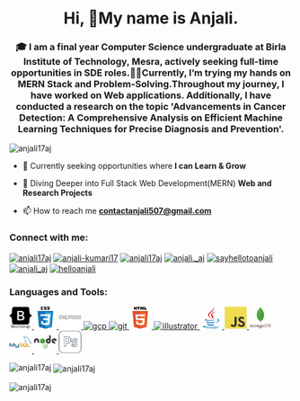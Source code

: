 

<h1 align="center">Hi, 👋My name is Anjali.</h1>
<h3 align="center">🎓 I am a final year Computer Science undergraduate at Birla Institute of Technology, Mesra, actively seeking full-time opportunities in SDE roles.👩‍💻Currently, I’m trying my hands on MERN Stack and Problem-Solving.Throughout my journey, I have worked on Web applications. Additionally, I have conducted a research on the topic 'Advancements in Cancer Detection: A Comprehensive Analysis on Efficient Machine Learning Techniques for Precise Diagnosis and Prevention'.</h3>

<p align="left"> <img src="https://komarev.com/ghpvc/?username=anjali17aj&label=Profile%20views&color=0e75b6&style=flat" alt="anjali17aj" /> </p>

- 🔭 Currently seeking opportunities where **I can Learn & Grow**

- 🌱 Diving Deeper into Full Stack Web Development(MERN) **Web and Research Projects**

- 📫 How to reach me **contactanjali507@gmail.com**

<h3 align="left">Connect with me:</h3>
<p align="left">
<a href="https://twitter.com/anjali17aj" target="blank"><img align="center" src="https://raw.githubusercontent.com/rahuldkjain/github-profile-readme-generator/master/src/images/icons/Social/twitter.svg" alt="anjali17aj" height="30" width="40" /></a>
<a href="https://linkedin.com/in/anjali-kumari17" target="blank"><img align="center" src="https://raw.githubusercontent.com/rahuldkjain/github-profile-readme-generator/master/src/images/icons/Social/linked-in-alt.svg" alt="anjali-kumari17" height="30" width="40" /></a>
<a href="https://fb.com/anjali17aj" target="blank"><img align="center" src="https://raw.githubusercontent.com/rahuldkjain/github-profile-readme-generator/master/src/images/icons/Social/facebook.svg" alt="anjali17aj" height="30" width="40" /></a>
<a href="https://instagram.com/anjali._aj" target="blank"><img align="center" src="https://raw.githubusercontent.com/rahuldkjain/github-profile-readme-generator/master/src/images/icons/Social/instagram.svg" alt="anjali._aj" height="30" width="40" /></a>
<a href="https://www.hackerrank.com/sayhellotoanjali" target="blank"><img align="center" src="https://raw.githubusercontent.com/rahuldkjain/github-profile-readme-generator/master/src/images/icons/Social/hackerrank.svg" alt="sayhellotoanjali" height="30" width="40" /></a>
<a href="https://www.leetcode.com/anjali_aj" target="blank"><img align="center" src="https://raw.githubusercontent.com/rahuldkjain/github-profile-readme-generator/master/src/images/icons/Social/leet-code.svg" alt="anjali_aj" height="30" width="40" /></a>
<a href="https://auth.geeksforgeeks.org/user/helloanjali" target="blank"><img align="center" src="https://raw.githubusercontent.com/rahuldkjain/github-profile-readme-generator/master/src/images/icons/Social/geeks-for-geeks.svg" alt="helloanjali" height="30" width="40" /></a>
</p>

<h3 align="left">Languages and Tools:</h3>
<p align="left"> <a href="https://getbootstrap.com" target="_blank" rel="noreferrer"> <img src="https://raw.githubusercontent.com/devicons/devicon/master/icons/bootstrap/bootstrap-plain-wordmark.svg" alt="bootstrap" width="40" height="40"/> </a> <a href="https://www.w3schools.com/css/" target="_blank" rel="noreferrer"> <img src="https://raw.githubusercontent.com/devicons/devicon/master/icons/css3/css3-original-wordmark.svg" alt="css3" width="40" height="40"/> </a> <a href="https://expressjs.com" target="_blank" rel="noreferrer"> <img src="https://raw.githubusercontent.com/devicons/devicon/master/icons/express/express-original-wordmark.svg" alt="express" width="40" height="40"/> </a> <a href="https://cloud.google.com" target="_blank" rel="noreferrer"> <img src="https://www.vectorlogo.zone/logos/google_cloud/google_cloud-icon.svg" alt="gcp" width="40" height="40"/> </a> <a href="https://git-scm.com/" target="_blank" rel="noreferrer"> <img src="https://www.vectorlogo.zone/logos/git-scm/git-scm-icon.svg" alt="git" width="40" height="40"/> </a> <a href="https://www.w3.org/html/" target="_blank" rel="noreferrer"> <img src="https://raw.githubusercontent.com/devicons/devicon/master/icons/html5/html5-original-wordmark.svg" alt="html5" width="40" height="40"/> </a> <a href="https://www.adobe.com/in/products/illustrator.html" target="_blank" rel="noreferrer"> <img src="https://www.vectorlogo.zone/logos/adobe_illustrator/adobe_illustrator-icon.svg" alt="illustrator" width="40" height="40"/> </a> <a href="https://www.java.com" target="_blank" rel="noreferrer"> <img src="https://raw.githubusercontent.com/devicons/devicon/master/icons/java/java-original.svg" alt="java" width="40" height="40"/> </a> <a href="https://developer.mozilla.org/en-US/docs/Web/JavaScript" target="_blank" rel="noreferrer"> <img src="https://raw.githubusercontent.com/devicons/devicon/master/icons/javascript/javascript-original.svg" alt="javascript" width="40" height="40"/> </a> <a href="https://www.mongodb.com/" target="_blank" rel="noreferrer"> <img src="https://raw.githubusercontent.com/devicons/devicon/master/icons/mongodb/mongodb-original-wordmark.svg" alt="mongodb" width="40" height="40"/> </a> <a href="https://www.mysql.com/" target="_blank" rel="noreferrer"> <img src="https://raw.githubusercontent.com/devicons/devicon/master/icons/mysql/mysql-original-wordmark.svg" alt="mysql" width="40" height="40"/> </a> <a href="https://nodejs.org" target="_blank" rel="noreferrer"> <img src="https://raw.githubusercontent.com/devicons/devicon/master/icons/nodejs/nodejs-original-wordmark.svg" alt="nodejs" width="40" height="40"/> </a> <a href="https://www.photoshop.com/en" target="_blank" rel="noreferrer"> <img src="https://raw.githubusercontent.com/devicons/devicon/master/icons/photoshop/photoshop-line.svg" alt="photoshop" width="40" height="40"/> </a> </p>

<p><img align="left" src="https://github-readme-stats.vercel.app/api/top-langs?username=anjali17aj&show_icons=true&locale=en&layout=compact" alt="anjali17aj" /></p>

<p>&nbsp;<img align="center" src="https://github-readme-stats.vercel.app/api?username=anjali17aj&show_icons=true&locale=en" alt="anjali17aj" /></p>

<p><img align="center" src="https://github-readme-streak-stats.herokuapp.com/?user=anjali17aj&" alt="anjali17aj" /></p>
